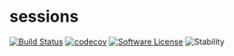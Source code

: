 # sessions

[![Build Status](https://travis-ci.org/ronanchilvers/sessions.svg?branch=master)](https://travis-ci.org/ronanchilvers/sessions)
[![codecov](https://codecov.io/gh/ronanchilvers/sessions/branch/master/graph/badge.svg)](https://codecov.io/gh/ronanchilvers/sessions)
[![Software License](https://img.shields.io/badge/license-MIT-brightgreen.svg?style=flat-square)](LICENSE.md)
![Stability](https://img.shields.io/badge/stability-alpha-red.svg?longCache=true&style=flat-square)
